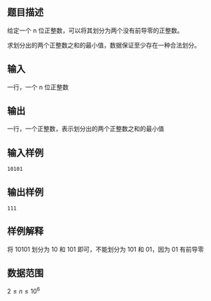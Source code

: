## 题目描述

给定一个 n 位正整数，可以将其划分为两个没有前导零的正整数。

求划分出的两个正整数之和的最小值，数据保证至少存在一种合法划分。

## 输入

一行，一个 n 位正整数

## 输出

一行，一个正整数，表示划分出的两个正整数之和的最小值

## 输入样例

    10101

## 输出样例

    111

## 样例解释

将 10101 划分为 10 和 101 即可，不能划分为 101 和 01，因为 01 有前导零

## 数据范围

$2\leq n \leq 10^6$
